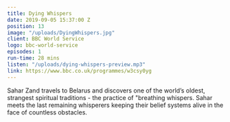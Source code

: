 ```yaml
---
title: Dying Whispers
date: 2019-09-05 15:37:00 Z
position: 13
image: "/uploads/DyingWhispers.jpg"
client: BBC World Service
logo: bbc-world-service
episodes: 1
run-time: 28 mins
listen: "/uploads/dying-whispers-preview.mp3"
link: https://www.bbc.co.uk/programmes/w3csy0yg
---
```


Sahar Zand travels to Belarus and discovers one of the world’s oldest, strangest spiritual traditions - the practice of "breathing whispers. Sahar meets the last remaining whisperers keeping their belief systems alive in the face of countless obstacles.